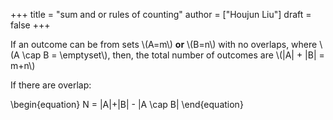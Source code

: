 +++
title = "sum and or rules of counting"
author = ["Houjun Liu"]
draft = false
+++

If an outcome can be from sets \\(A=m\\) **or** \\(B=n\\) with no overlaps, where \\(A \cap B = \emptyset\\), then, the total number of outcomes are \\(|A| + |B| = m+n\\)

If there are overlap:

\begin{equation}
N = |A|+|B| - |A \cap B|
\end{equation}
